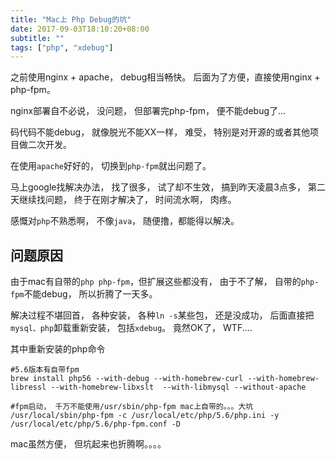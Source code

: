 ```yaml
---
title: "Mac上 Php Debug的坑"
date: 2017-09-03T18:10:20+08:00
subtitle: ""
tags: ["php", "xdebug"]
---
```


之前使用nginx + apache， debug相当畅快。 后面为了方便，直接使用nginx + php-fpm。

nginx部署自不必说， 没问题， 但部署完php-fpm， 便不能debug了...

码代码不能debug， 就像脱光不能XX一样， 难受， 特别是对开源的或者其他项目做二次开发。


<!--more-->

在使用`apache`好好的， 切换到`php-fpm`就出问题了。

马上google找解决办法， 找了很多， 试了却不生效， 搞到昨天凌晨3点多， 第二天继续找问题， 终于在刚才解决了， 时间流水啊， 肉疼。

感慨对`php`不熟悉啊， 不像`java`， 随便撸，都能得以解决。


## 问题原因

由于mac有自带的`php php-fpm`，但扩展这些都没有， 由于不了解， 自带的`php-fpm`不能debug， 所以折腾了一天多。

解决过程不堪回首， 各种安装， 各种`ln -s`某些包， 还是没成功， 后面直接把`mysql、php`卸载重新安装， 包括`xdebug`。 竟然OK了， WTF....

其中重新安装的php命令

```
#5.6版本有自带fpm
brew install php56 --with-debug --with-homebrew-curl --with-homebrew-libressl --with-homebrew-libxslt  --with-libmysql --without-apache
```

```
#fpm启动， 千万不能使用/usr/sbin/php-fpm mac上自带的。。。大坑
/usr/local/sbin/php-fpm -c /usr/local/etc/php/5.6/php.ini -y /usr/local/etc/php/5.6/php-fpm.conf -D
```


mac虽然方便， 但坑起来也折腾啊。。。。


